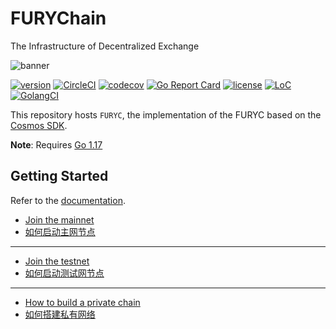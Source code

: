 # FURYChain
The Infrastructure of Decentralized Exchange

![banner](docs/images/chain.png)

[![version](https://img.shields.io/github/tag/gridfx/fxchain.svg)](https://github.com/gridx/fxchain/releases/latest)
[![CircleCI](https://circleci.com/gh/gridfx/fxchain/tree/dev.svg?style=shield)](https://circleci.com/gh/gridfx/fxchain/tree/dev)
[![codecov](https://codecov.io/gh/gridfx/okfxchain/branch/master/graph/badge.svg)](https://codecov.io/gh/gridfx/okfxchain)
[![Go Report Card](https://goreportcard.com/badge/github.com/gridx/fxchain)](https://goreportcard.com/report/github.com/gridx/fxchain)
[![license](https://img.shields.io/badge/license-Apache%202.0-green)](https://github.com/gridx/fxchain/blob/dev/LICENSE)
[![LoC](https://tokei.rs/b1/github/gridfx/fxchain)](https://github.com/gridx/fxchain)
[![GolangCI](https://golangci.com/badges/github.com/gridx/fxchain.svg)](https://golangci.com/r/github.com/gridx/fxchain)

This repository hosts `FURYC`, the implementation of the FURYC based on the [Cosmos SDK](https://github.com/cosmos/cosmos-sdk).

**Note**: Requires [Go 1.17](https://golang.org/dl/)

## Getting Started
Refer to the [documentation](https://okfxchain-docs.readthedocs.io/en/latest/index.html).

- [Join the mainnet](https://github.com/gridx/mainnet/blob/main/README.md)
- [如何启动主网节点](https://forum.fury.club/d/174)
  
___
- [Join the testnet](https://github.com/gridx/testnets/blob/master/README.md)
- [如何启动测试网节点](https://forum.fury.club/d/179)

___
- [How to build a private chain](https://forum.fury.club/d/274-how-to-build-a-private-chain)
- [如何搭建私有网络](https://forum.fury.club/d/273)




